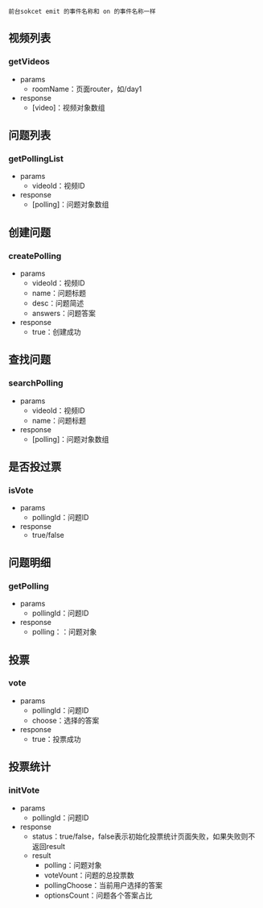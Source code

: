 `前台sokcet emit 的事件名称和 on 的事件名称一样`

## 视频列表
### getVideos
  - params
    - roomName：页面router，如/day1
  - response
    - [video]：视频对象数组

## 问题列表
### getPollingList
  - params
    - videoId：视频ID
  - response
    - [polling]：问题对象数组

## 创建问题
### createPolling
  - params
    - videoId：视频ID
    - name：问题标题
    - desc：问题简述
    - answers：问题答案
  - response
    - true：创建成功

## 查找问题
### searchPolling
  - params
    - videoId：视频ID
    - name：问题标题
  - response
    - [polling]：问题对象数组

## 是否投过票
### isVote
  - params
    - pollingId：问题ID
  - response
    - true/false

## 问题明细
### getPolling
  - params
    - pollingId：问题ID
  - response
    - polling：：问题对象

## 投票
### vote
  - params
    - pollingId：问题ID
    - choose：选择的答案
  - response
    - true：投票成功

## 投票统计
### initVote
  - params
    - pollingId：问题ID
  - response
    - status：true/false，false表示初始化投票统计页面失败，如果失败则不返回result
    - result
      - polling：问题对象
      - voteVount：问题的总投票数
      - pollingChoose：当前用户选择的答案
      - optionsCount：问题各个答案占比
